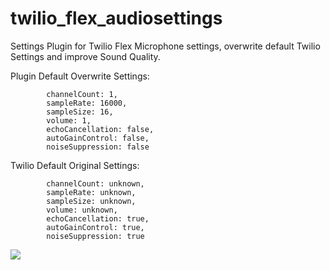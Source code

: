 # twilio_flex_audiosettings
Settings Plugin for Twilio Flex Microphone settings, overwrite default Twilio Settings and improve Sound Quality.

Plugin Default Overwrite Settings:

            channelCount: 1,
            sampleRate: 16000,
            sampleSize: 16,
            volume: 1,
            echoCancellation: false,
            autoGainControl: false,
            noiseSuppression: false
            

Twilio Default Original Settings:

            channelCount: unknown,
            sampleRate: unknown,
            sampleSize: unknown,
            volume: unknown,
            echoCancellation: true,
            autoGainControl: true,
            noiseSuppression: true
            

![](https://headless.ciab.io/Twilio-Flex-New.gif)
